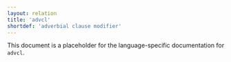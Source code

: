 ```yaml
---
layout: relation
title: 'advcl'
shortdef: 'adverbial clause modifier'
---
```


This document is a placeholder for the language-specific documentation
for `advcl`.